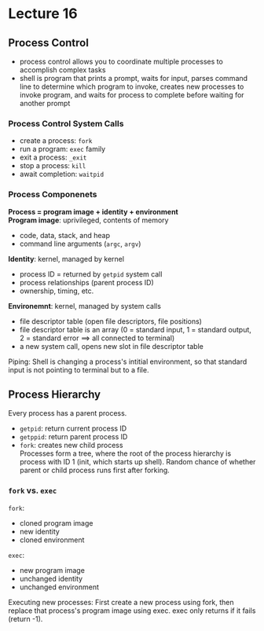 # Lecture 16
## Process Control
- process control allows you to coordinate multiple processes to accomplish complex tasks
- shell is program that prints a prompt, waits for input, parses command line to determine which program to invoke, creates new processes to invoke program, and waits
for process to complete before waiting for another prompt

### Process Control System Calls
- create a process: ```fork```
- run a program: ```exec``` family
- exit a process: ```_exit```
- stop a process: ```kill```
- await completion: ```waitpid```

### Process Componenets
**Process = program image + identity + environment**  
**Program image**: uprivileged, contents of memory
- code, data, stack, and heap
- command line arguments (```argc```, ```argv```)

**Identity**: kernel, managed by kernel
- process ID = returned by ```getpid``` system call
- process relationships (parent process ID)
- ownership, timing, etc.

**Environemnt**: kernel, managed by system calls
- file descriptor table (open file descriptors, file positions)
- file descriptor table is an array (0 = standard input, 1 = standard output, 2 = standard error ==> all connected to terminal)
- a new system call, opens new slot in file descriptor table  

Piping: Shell is changing a process's intitial environment, so that standard input is not pointing to terminal but to a file.

## Process Hierarchy
Every process has a parent process. 
- ```getpid```: return current process ID
- ```getppid```: return parent process ID
- ```fork```: creates new child process  
Processes form a tree, where the root of the process hierarchy is process with ID 1 (init, which starts up shell). Random chance of whether parent or child
process runs first after forking.

### ```fork``` vs. ```exec```
```fork```:
- cloned program image
- new identity
- cloned environment

```exec```:
- new program image
- unchanged identity
- unchanged environment

Executing new processes: First create a new process using fork, then replace that process's program image using exec. exec only returns if it fails (return -1).
